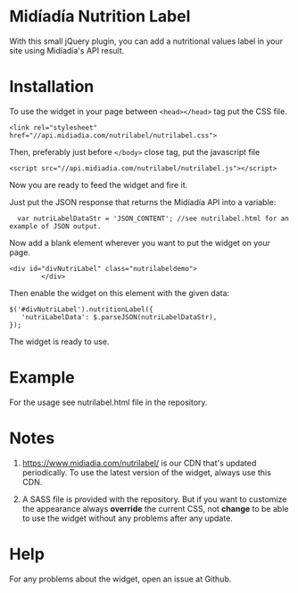 Midíadía Nutrition Label
=========

With this small jQuery plugin, you can add a nutritional values label in your site using Midíadía's API result.

Installation
=========

To use the widget in your page between `<head></head>` tag put the CSS file.

    <link rel="stylesheet" href="//api.midiadia.com/nutrilabel/nutrilabel.css">

Then, preferably just before `</body>` close tag, put the javascript file 

    <script src="//api.midiadia.com/nutrilabel/nutrilabel.js"></script>

Now you are ready to feed the widget and fire it.

Just put the JSON response that returns the Midíadía API into a variable:

      var nutriLabelDataStr = 'JSON_CONTENT'; //see nutrilabel.html for an example of JSON output.

Now add a blank element wherever you want to put the widget on your page.

    <div id="divNutriLabel" class="nutrilabeldemo">
            </div> 
            
Then enable the widget on this element with the given data:

    $('#divNutriLabel').nutritionLabel({
	   'nutriLabelData': $.parseJSON(nutriLabelDataStr),
    });

The widget is ready to use.

Example
=========
For the usage see nutrilabel.html file in the repository.

Notes
=========

 1. https://www.midiadia.com/nutrilabel/ is our CDN that's updated periodically. To use the latest version of the widget, always use this CDN.
 
 2. A SASS file is provided with the repository. But if you want to customize the appearance always **override** the current CSS, not **change** to be able to use the widget without any problems after any update.

Help
=========
For any problems about the widget, open an issue at Github.
